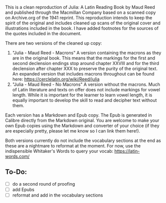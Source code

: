 This is a clean reproduction of Julia: A Latin Reading Book by Maud Reed and published through the Macmillan Company based on a scanned copy on Archive.org of the 1941 reprint. This reproduction intends to keep the spirit of the original and includes cleaned up scans of the original cover and illustrations included in the book. I have added footnotes for the sources of the quotes included in the document.

There are two versions of the cleaned up copy:

1. "Julia - Maud Reed - Macrons" A version containing the macrons as they are in the original book. This means that the markings for the first and second declension endings stop around chapter XXVIII and for the third declension after chapter XXX to preserve the purity of the original text. An expanded version that includes macrons throughout can be found here: https://cerclelatin.org/wiki/Reed/julia
2. "Julia - Maud Reed - No Macrons" A version without the macrons. Much of Latin literature and texts on offer does not include markings for vowel length. While it is important for the learner to learn vowel length, it is equally important to develop the skill to read and decipher text without them. 

Each version has a Markdown and Epub copy. The Epub is generated in Calibre directly from the Markdown original. You are welcome to make your own Epub copies using the Markdown and converter of your choice (if they are especially pretty, please let me know so I can link them here!).

Both versions currently do not include the vocabulary sections at the end as these are a nightmare to reformat at the moment. For now, use the indispensible Whitaker's Words to query your vocab: https://latin-words.com/

## To-Do:

- [ ] do a second round of proofing
- [ ] add Epubs
- [ ] reformat and add in the vocabulary sections
